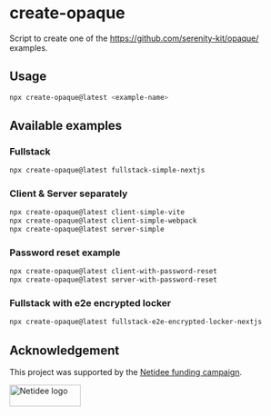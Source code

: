 # create-opaque

Script to create one of the https://github.com/serenity-kit/opaque/ examples.

## Usage

```bash
npx create-opaque@latest <example-name>
```

## Available examples

### Fullstack

```bash
npx create-opaque@latest fullstack-simple-nextjs
```

### Client & Server separately

```bash
npx create-opaque@latest client-simple-vite
npx create-opaque@latest client-simple-webpack
npx create-opaque@latest server-simple
```

### Password reset example

```bash
npx create-opaque@latest client-with-password-reset
npx create-opaque@latest server-with-password-reset
```

### Fullstack with e2e encrypted locker

```bash
npx create-opaque@latest fullstack-e2e-encrypted-locker-nextjs
```

## Acknowledgement

This project was supported by the [Netidee funding campaign](https://www.netidee.at/).

<img
  src="https://user-images.githubusercontent.com/223045/225402556-e9f571f3-79fa-4bca-b017-af57d6afe744.jpg"
  alt="Netidee logo"
  width="125"
  height="38"
/>
